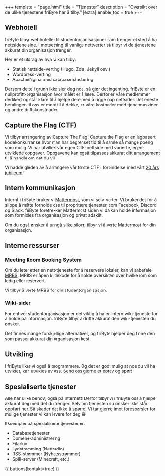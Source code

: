 +++
template = "page.html"
title = "Tjenester"
description = "Oversikt over de ulike tjenestene friByte har å tilby." 
[extra]
enable_toc = true
+++

## Webhotell

friByte tilbyr webhoteller til studentorganisasjoner som trenger et sted å ha nettsidene sine. I motsetning til vanlige nettverter så tilbyr vi de tjenestene akkurat din organisasjon trenger.

Her er et utdrag av hva vi kan tilby:

- Statisk nettside-verting (Hugo, Zola, Jekyll osv.)
- Wordpress-verting
- Apache/Nginx med databasehåndtering

Dersom dette i grunn ikke sier deg noe, så gjør det ingenting. friByte er en nullprofitt-organisasjon hvor målet er å lære. Derfor er våre medlemmer dedikert og står klare til å hjelpe dere med å rigge opp nettsider. Det eneste betalingen til oss er ment til å dekke, er våre kostnader med tjenermaskiner og andre driftskonstnader.

## Capture the Flag (CTF)

Vi tilbyr arrangering av Capture The Flag! Capture the Flag er en lagbasert kodekonkurranse hvor man har begrenset tid til å samle så mange poeng som mulig. Vi har utvilket vår egen CTF-nettside med varierte, egen-utviklede oppgaver. Oppgavene kan også tilpasses akkurat ditt arrangement til å handle om det du vil.

Vi hadde gleden av å arrangere vår første CTF i forbindelse med vårt
[20 års jubileum](/nyheter/jubileum-ctf/)!

## Intern kommunikasjon

Internt i friByte bruker vi [Mattermost](https://mattermost.com), som vi selv-verter. Vi bruker det for å slippe å måtte forholde oss til propritære tjenester, som Facebook, Discord og Slack. friByte foretrekker Mattermost siden vi da kan holde informasjon som formidles fra organisasjon og privat adskilt.

Om du også ønsker å unngå slike siloer, tilbyr vi å verte Mattermost for din organisasjon.

## Interne ressurser

### Meeting Room Booking System

Om du leter etter en nett-tjeneste for å reservere lokaler, kan vi anbefale [MRBS](https://sourceforge.net/projects/mrbs/). MRBS er åpen kildekode for å holde oversikten over hvilke rom som ledig eller reservert.

Vi tilbyr å verte MRBS for din studentorganisasjon.

### Wiki-sider

For enhver studentorganisasjon er det viktig å ha en intern wiki-tjeneste for å holde på informasjon. friByte tilbyr å drifte akkurat den wiki-tjenesten du ønsker.

Det finnes mange forskjellige alternativer, og friByte hjelper deg finne den som passer akkurat din organisasjon best.

## Utvikling

I friByte liker vi også å programmere. Og det er godt mulig at noe du vil ha utviklet, kan utvikles av oss. [Send oss gjerne et ebrev](mailto:post@fribyte.no) og spør!

## Spesialiserte tjenester

Alle har ulike behov; også på internett! Derfor tilbyr vi i friByte oss å hjelpe akkurat deg med det du trenger. Selv om tjenesten du ønsker ikke står oppført her, Så skader det ikke å spørre! Vi tar gjerne imot forespørsler for mulige tjenester vi kan levere for deg 😁

Eksempler på spesialiserte tjenester er:

- Databasetjenester
- Domene-administrering
- Filarkiv
- Lydstrømming (Nettradio)
- RSS-strømmer (Nyhetsstrømmer)
- Spill-server (Minecraft, etc.)

{{ buttons(kontakt=true) }}
